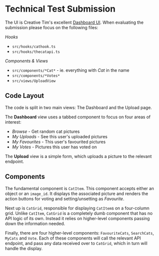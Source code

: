 # Technical Test Submission

The UI is Creative Tim's excellent [Dashboard UI][ctui]. When evaluating the
submission please focus on the following files:

_Hooks_
* `src/hooks/cathook.ts`
* `src/hooks/thecatapi.ts`

_Components & Views_

* `src/components/*Cat*` - ie. everything with _Cat_ in the name
* `src/components/*Votes*`
* `src/views/UploadView`

## Code Layout

The code is split in two main views: The Dashboard and the Upload page.

The **Dashboard** view uses a tabbed component to focus on four areas of 
interest:

* _Browse_ - Get random cat pictures
* _My Uploads_ - See this user's uploaded pictures
* _My Favourites_ - This user's favourited pictures
* _My Votes_ - Pictures this user has voted on

The **Upload** view is a simple form, which uploads a picture to the relevant
endpoint.


## Components

The fundamental component is `CatItem`. This component accepts either
an object or an `image_id`. It displays the associated picture and renders
the action buttons for voting and setting/unsetting as _Favourite_.

Next up is `CatGrid`, responsible for displaying `CatItem`s on a four-column
grid. Unlike `CatItem`, `CatGrid` is a completely dumb component that has no API
logic of its own. Instead it relies on higher-level components passing down the
information needed.

Finally, there are four higher-level components: `FavouriteCats`, `SearchCats`, `MyCats` and
`Vote`. Each of these components will call the relevant API endpoint, and pass
any data received over to `CatGrid`, which in turn will handle the display. 


[ctui]: https://www.creative-tim.com/product/material-dashboard-react
